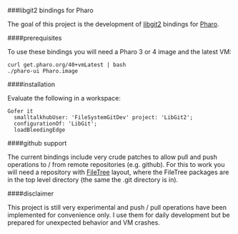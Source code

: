 ###libgit2 bindings for Pharo

The goal of this project is the development of [libgit2](http://libgit2.github.com) bindings for [Pharo](http://pharo-project.org).

####prerequisites

To use these bindings you will need a Pharo 3 or 4 image and the latest VM:

    curl get.pharo.org/40+vmLatest | bash
    ./pharo-ui Pharo.image

####installation

Evaluate the following in a workspace:
  
    Gofer it
      smalltalkhubUser: 'FileSystemGitDev' project: 'LibGit2';
      configurationOf: 'LibGit';
      loadBleedingEdge

####github support

The current bindings include very crude patches to allow pull and push operations to / from remote repositories (e.g. github). For this to work you will need a repository with [FileTree](https://github.com/dalehenrich/filetree) layout, where the FileTree packages are in the top level directory (the same the .git directory is in).


####disclaimer

This project is still very experimental and push / pull operations have been implemented for convenience only. I use them for daily development but be prepared for unexpected behavior and VM crashes.